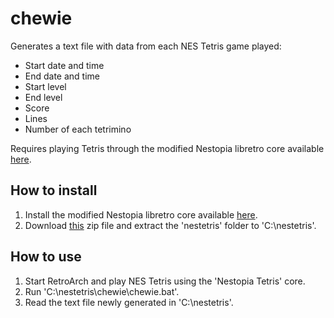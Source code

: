 # chewie

Generates a text file with data from each NES Tetris game played:
* Start date and time
* End date and time
* Start level
* End level
* Score
* Lines
* Number of each tetrimino

Requires playing Tetris through the modified Nestopia libretro core available [here](https://github.com/rlnilsen/libretro_nestopia_tetris).

## How to install

1. Install the modified Nestopia libretro core available [here](https://github.com/rlnilsen/libretro_nestopia_tetris).
2. Download [this](https://github.com/rlnilsen/chewie/archive/master.zip) zip file and extract the 'nestetris' folder to 'C:\nestetris\'.

## How to use

1. Start RetroArch and play NES Tetris using the 'Nestopia Tetris' core.
2. Run 'C:\nestetris\chewie\chewie.bat'.
3. Read the text file newly generated in 'C:\nestetris\'.
